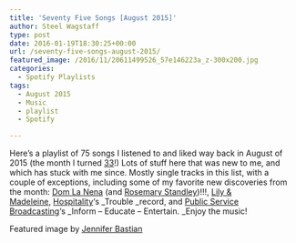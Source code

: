 ```yaml
---
title: 'Seventy Five Songs [August 2015]'
author: Steel Wagstaff
type: post
date: 2016-01-19T18:30:25+00:00
url: /seventy-five-songs-august-2015/
featured_image: /2016/11/20611499526_57e146223a_z-300x200.jpg
categories:
  - Spotify Playlists
tags:
  - August 2015
  - Music
  - playlist
  - Spotify

---
```

Here&#8217;s a playlist of 75 songs I listened to and liked way back in August of 2015 (the month I turned <a href="https://en.wikipedia.org/wiki/LP_record" target="_blank">33</a>!) Lots of stuff here that was new to me, and which has stuck with me since. Mostly single tracks in this list, with a couple of exceptions, including some of my favorite new discoveries from the month: <a href="http://www.domlanena.com/home.html" target="_blank">Dom La Nena</a> (and <a href="http://magazine.seymourprojects.com/2012/04/rosemary-standley-the-magnetic-mademoiselle-moriarty/" target="_blank">Rosemary Standley</a>)!!!, <a href="http://www.lilandmad.com/" target="_blank">Lily & Madeleine</a>, <a href="https://www.mergerecords.com/hospitality" target="_blank">Hospitality</a>&#8216;s _Trouble _record, and <a href="http://publicservicebroadcasting.net/" target="_blank">Public Service Broadcasting</a>&#8216;s _Inform &#8211; Educate &#8211; Entertain. _Enjoy the music!



Featured image by <a href="http://jenniferbastianphotography.com" target="_blank">Jennifer Bastian</a>